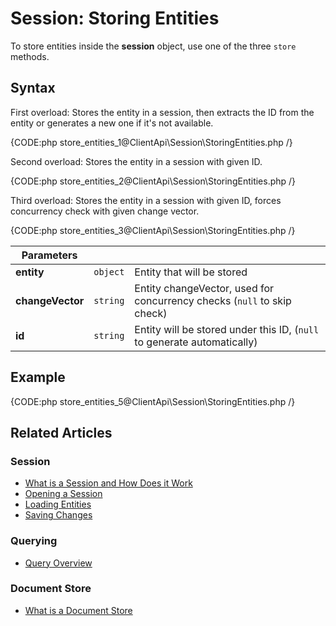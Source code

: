 # Session: Storing Entities

To store entities inside the **session** object, use one of the three `store` methods.

## Syntax

First overload: Stores the entity in a session, then extracts the ID from the entity or generates a new one if it's not available.

{CODE:php store_entities_1@ClientApi\Session\StoringEntities.php /}

Second overload: Stores the entity in a session with given ID.

{CODE:php store_entities_2@ClientApi\Session\StoringEntities.php /}

Third overload: Stores the entity in a session with given ID, forces concurrency check with given change vector.

{CODE:php store_entities_3@ClientApi\Session\StoringEntities.php /}


| Parameters | | |
| ------------- | ------------- | ----- |
| **entity** | `object` | Entity that will be stored |
| **changeVector** | `string` | Entity changeVector, used for concurrency checks (`null` to skip check) |
| **id** | `string` | Entity will be stored under this ID, (`null` to generate automatically) |

## Example

{CODE:php store_entities_5@ClientApi\Session\StoringEntities.php /}

## Related Articles

### Session

- [What is a Session and How Does it Work](../../client-api/session/what-is-a-session-and-how-does-it-work) 
- [Opening a Session](../../client-api/session/opening-a-session)
- [Loading Entities](../../client-api/session/loading-entities)
- [Saving Changes](../../client-api/session/saving-changes)

### Querying

- [Query Overview](../../client-api/session/querying/how-to-query)

### Document Store

- [What is a Document Store](../../client-api/what-is-a-document-store)
